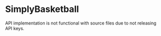 # SimplyBasketball
API implementation is not functional with source files due to not releasing API keys.

